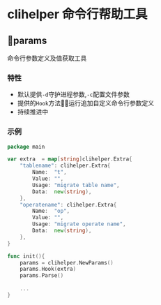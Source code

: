 # clihelper 命令行帮助工具

## params
命令行参数定义及值获取工具

### 特性
* 默认提供`-d`守护进程参数,`-c`配置文件参数
* 提供的`Hook`方法运行追加自定义命令行参数定义
* 持续推进中

### 示例

```go
package main

var extra  = map[string]clihelper.Extra{
    "tablename": clihelper.Extra{
        Name:  "t",
        Value: "",
        Usage: "migrate table name",
        Data:  new(string),
    },
    "operatename": clihelper.Extra{
        Name:  "op",
        Value: "",
        Usage: "migrate operate name",
        Data:  new(string),
    },
}

func init(){
	params = clihelper.NewParams()
	params.Hook(extra)
    params.Parse()
    
    ...
}

```